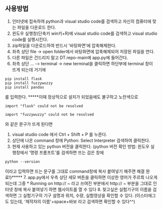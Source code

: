 ## 사용방법

1. 인터넷에 접속하여 python과 visual studio code를 검색하고 자신의 컴퓨터에 맞는 파일을 다운로드 한다.
2. 윈도우 실행창(단축키 win키+R)에 visual studio code를 검색하고 visual studio code를 실행시킨다.
3. zip파일을 다운로드하여 반드시 '바탕화면'에 압축해제한다.
4. 좌측 상단 file -> open folder에서 바탕화면에 압축해제되어 저장된 파일을 연다.
5. 다른 파일은 건드리지 말고 DT.repo-main에 app.py에 들어간다.
6. 좌측 상단 ... -> terminal -> new terminal을 클릭하면 하단부에 terminal 창이 뜨게 되는데 거기에

```
pip install flask
pip install fuzzywuzzy
pip install pandas
```
를 입력한다.
*****이때 정상적으로 설치가 되었음에도 불구하고 노란색으로 
```
import "flask" could not be resolved
```
```
import "fuzzywuzzy" could not be resolved
```
와 같은 문구가 뜨게 된다면
1) visual studio code 에서 Ctrl + Shift + P 를 누른다.
2) 상단에 나온 command 창에 Python: Select Interpreter 검색하여 클릭한다.
3) 현재 사용하고 있는 python 버전을 클릭한다. (python 버전 확인 방법: 윈도우 실행창에서 '명령 프롬프트'를 검색하면 뜨는 검은 창에
``` 
python --version
```
이라고 입력하면 뜨는 문구를 그대로 command창에 복사 붙여넣기 해주면 해결 완료!)*****
7. app.py에서 우측 상단 세모 버튼을 클릭하면 이상한 영어가 주르륵 나오게 되는데 그중 * Running on http:// ~ 라고 쓰여진 부분에서 http:// ~ 부분을 그대로 인터넷 창에 복사 붙여넣기 하면 웹사이트를 열 수 있다
8. 찾고싶은 실험기구의 이름을 검색하면 그 실험기구의 기구 설명과 위치, 수량, 실험영상을 확인할 수 있다. (이스터에그도 있는데, '제작자의 이름'+space+바보 라고 검색하면 확인할 수 있다^^)
